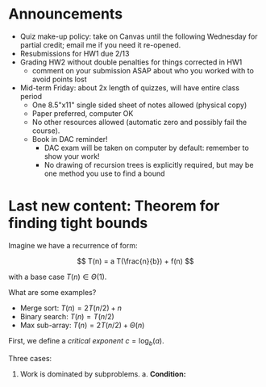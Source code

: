 # Announcements

- Quiz make-up policy: take on Canvas until the following Wednesday for partial
credit; email me if you need it re-opened.
- Resubmissions for HW1 due 2/13
- Grading HW2 without double penalties for things corrected in HW1
  - comment on your submission ASAP about who you worked with to avoid points lost
- Mid-term Friday: about 2x length of quizzes, will have entire class period
  - One 8.5"x11" single sided sheet of notes allowed (physical copy)
  - Paper preferred, computer OK
  - No other resources allowed (automatic zero and possibly fail the course).
  - Book in DAC reminder!
    - DAC exam will be taken on computer by default: remember to show your work!
    - No drawing of recursion trees is explicitly required, but may be one
      method you use to find a bound

# Last new content: Theorem for finding tight bounds

Imagine we have a recurrence of form:

$$
T(n) = a T(\frac{n}{b}) + f(n)
$$

with a base case $T(n) \in \Theta(1)$.

What are some examples?

- Merge sort: $T(n) = 2T(n/2) + n$
- Binary search: $T(n) = T(n/2)$
- Max sub-array: $T(n) = 2T(n/2) + \Theta(n)$

First, we define a *critical exponent* $c = \log_b(a)$.

Three cases:

1. Work is dominated by subproblems.
   a. **Condition:**
